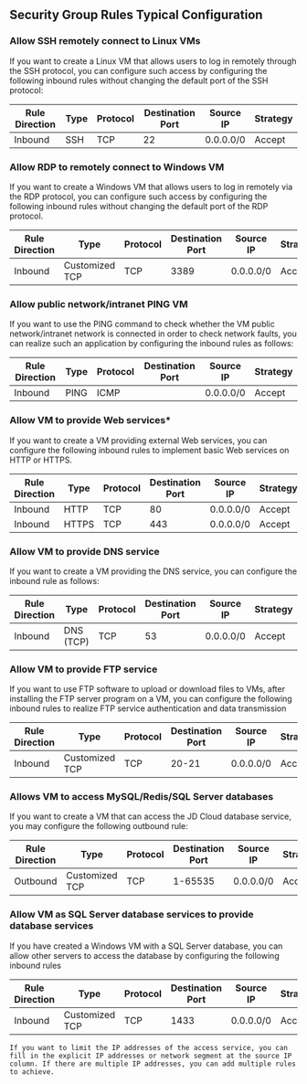 ## **Security Group Rules Typical Configuration**

### **Allow SSH remotely connect to Linux VMs**

If you want to create a Linux VM that allows users to log in remotely through the SSH protocol, you can configure such access by configuring the following inbound rules without changing the default port of the SSH protocol:

| Rule Direction | Type | Protocol | Destination Port | Source IP | Strategy |
| -------- | ---- | ---- | -------- | --------- | ---- |
| Inbound     | SSH  | TCP  | 22       | 0.0.0.0/0 | Accept |



### **Allow RDP to remotely connect to Windows VM** 

If you want to create a Windows VM that allows users to log in remotely via the RDP protocol, you can configure such access by configuring the following inbound rules without changing the default port of the RDP protocol.

| Rule Direction | Type | Protocol | Destination Port | Source IP | Strategy |
| -------- | --------- | ---- | -------- | --------- | ---- |
| Inbound     | Customized TCP | TCP  | 3389     | 0.0.0.0/0 | Accept |



### Allow public network/intranet PING VM

If you want to use the PING command to check whether the VM public network/intranet network is connected in order to check network faults, you can realize such an application by configuring the inbound rules as follows:

| Rule Direction | Type | Protocol | Destination Port | Source IP | Strategy |
| -------- | ---- | ---- | -------- | --------- | ---- |
| Inbound     | PING | ICMP |         | 0.0.0.0/0 | Accept |



### Allow VM to provide Web services*

If you want to create a VM providing external Web services, you can configure the following inbound rules to implement basic Web services on HTTP or HTTPS.

| Rule Direction | Type | Protocol | Destination Port | Source IP | Strategy |
| -------- | ----- | ---- | -------- | --------- | ---- |
| Inbound     | HTTP  | TCP  | 80       | 0.0.0.0/0 | Accept |
| Inbound     | HTTPS | TCP  | 443      | 0.0.0.0/0 | Accept |

### **Allow VM to provide DNS service** 

If you want to create a VM providing the DNS service, you can configure the inbound rule as follows:

| Rule Direction | Type | Protocol | Destination Port | Source IP | Strategy |
| -------- | ---------- | ---- | -------- | --------- | ---- |
| Inbound     | DNS (TCP) | TCP  | 53       | 0.0.0.0/0 | Accept |

### **Allow VM to provide FTP service**

If you want to use FTP software to upload or download files to VMs, after installing the FTP server program on a VM, you can configure the following inbound rules to realize FTP service authentication and data transmission

| Rule Direction | Type | Protocol | Destination Port | Source IP | Strategy |
| -------- | --------- | ---- | -------- | --------- | ---- |
| Inbound     | Customized TCP | TCP  | 20-21    | 0.0.0.0/0 | Accept |

### Allows VM to access MySQL/Redis/SQL Server databases

If you want to create a VM that can access the JD Cloud database service, you may configure the following outbound rule:

| Rule Direction | Type | Protocol | Destination Port | Source IP | Strategy |
| -------- | --------- | ---- | -------- | --------- | ---- |
| Outbound     | Customized TCP | TCP  | 1-65535  | 0.0.0.0/0 | Accept |

### **Allow VM as SQL Server database services to provide database services**

If you have created a Windows VM with a SQL Server database, you can allow other servers to access the database by configuring the following inbound rules

| Rule Direction | Type | Protocol | Destination Port | Source IP | Strategy |
| -------- | --------- | ---- | -------- | --------- | ---- |
| Inbound     | Customized TCP  | TCP  | 1433     | 0.0.0.0/0 | Accept |

`If you want to limit the IP addresses of the access service, you can fill in the explicit IP addresses or network segment at the source IP column. If there are multiple IP addresses, you can add multiple rules to achieve.`
